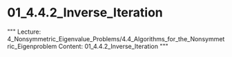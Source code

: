 # 01_4.4.2_Inverse_Iteration

"""
Lecture: 4_Nonsymmetric_Eigenvalue_Problems/4.4_Algorithms_for_the_Nonsymmetric_Eigenproblem
Content: 01_4.4.2_Inverse_Iteration
"""


